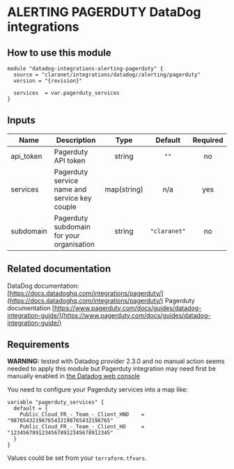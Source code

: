 # ALERTING PAGERDUTY DataDog integrations

## How to use this module

```
module "datadog-integrations-alerting-pagerduty" {
  source = "claranet/integrations/datadog//alerting/pagerduty"
  version = "{revision}"

  services  = var.pagerduty_services
}

```

## Inputs

| Name | Description | Type | Default | Required |
|------|-------------|:----:|:-----:|:-----:|
| api\_token | Pagerduty API token | string | `""` | no |
| services | Pagerduty service name and service key couple | map(string) | n/a | yes |
| subdomain | Pagerduty subdomain for your organisation | string | `"claranet"` | no |

## Related documentation

DataDog documentation: [https://docs.datadoghq.com/integrations/pagerduty/](https://docs.datadoghq.com/integrations/pagerduty/)
Pagerduty documentation [https://www.pagerduty.com/docs/guides/datadog-integration-guide/](https://www.pagerduty.com/docs/guides/datadog-integration-guide/)

## Requirements

**WARNING:** tested with Datadog provider 2.3.0 and no manual action seems needed to apply this module but Pagerduty integration
may need first be manually enabled in [the Datadog web console](https://myaccount.datadoghq.com/account/settings#integrations/pagerduty)

You need to configure your Pagerduty services into a map like:

```
variable "pagerduty_services" {
  default = {
    Public_Cloud_FR_-_Team_-_Client_HNO    = "98765432198765432198765432198765"
    Public_Cloud_FR_-_Team_-_Client_HO     = "12345678912345678912345678912345"
  }
}

```

Values could be set from your `terraform.tfvars`.
